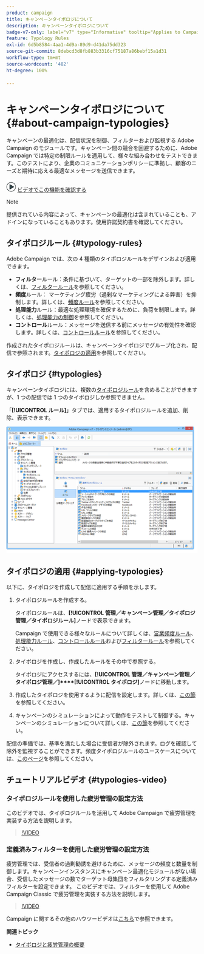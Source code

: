 ```yaml
---
product: campaign
title: キャンペーンタイポロジについて
description: キャンペーンタイポロジについて
badge-v7-only: label="v7" type="Informative" tooltip="Applies to Campaign Classic v7 only"
feature: Typology Rules
exl-id: 6d5b8584-4aa1-4d9a-89d9-d41da75dd323
source-git-commit: 8debcd3d8fb883b3316cf75187a86bebf15a1d31
workflow-type: tm+mt
source-wordcount: '482'
ht-degree: 100%

---
```


# キャンペーンタイポロジについて{#about-campaign-typologies}

キャンペーンの最適化は、配信状況を制御、フィルターおよび監視する Adobe Campaign のモジュールです。キャンペーン間の競合を回避するために、Adobe Campaign では特定の制限ルールを適用して、様々な組み合わせをテストできます。このテストにより、企業のコミュニケーションポリシーに準拠し、顧客のニーズと期待に応える最適なメッセージを送信できます。

![](assets/do-not-localize/how-to-video.png) [ビデオでこの機能を確認する](#typologies-video)

>[!NOTE]
>
>提供されている内容によって、キャンペーンの最適化は含まれていることも、アドインになっていることもあります。使用許諾契約書を確認してください。

## タイポロジルール {#typology-rules}

Adobe Campaign では、次の 4 種類のタイポロジルールをデザインおよび適用できます。

* **フィルター**&#x200B;ルール：条件に基づいて、ターゲットの一部を除外します。詳しくは、[フィルタールール](filtering-rules.md)を参照してください。
* **頻度**&#x200B;ルール： マーケティング疲労（過剰なマーケティングによる弊害）を抑制します。詳しくは、[頻度ルール](pressure-rules.md)を参照してください。
* **処理能力**&#x200B;ルール：最適な処理環境を確保するために、負荷を制限します。詳しくは、[処理能力の制御](consistency-rules.md#controlling-capacity)を参照してください。
* **コントロール**&#x200B;ルール：メッセージを送信する前にメッセージの有効性を確認します。詳しくは、[コントロールルール](control-rules.md)を参照してください。

作成されたタイポロジルールは、キャンペーンタイポロジでグループ化され、配信で参照されます。[タイポロジの適用](#applying-typologies)を参照してください。

## タイポロジ {#typologies}

キャンペーンタイポロジには、複数の[タイポロジルール](#typology-rules)を含めることができますが、1 つの配信では 1 つのタイポロジしか参照できません。

「**[!UICONTROL ルール]**」タブでは、適用するタイポロジルールを追加、削除、表示できます。

![](assets/campaign_opt_rules_tab.png)

## タイポロジの適用 {#applying-typologies}

以下に、タイポロジを作成して配信に適用する手順を示します。

1. タイポロジルールを作成する。

   タイポロジルールは、**[!UICONTROL 管理／キャンペーン管理／タイポロジ管理／タイポロジルール]**&#x200B;ノードで表示できます。

   Campaign で使用できる様々なルールについて詳しくは、[営業頻度ルール](pressure-rules.md)、[処理能力ルール](consistency-rules.md#controlling-capacity)、[コントロールルール](control-rules.md)および[フィルタールール](filtering-rules.md)を参照してください。

1. タイポロジを作成し、作成したルールをその中で参照する。

   タイポロジにアクセスするには、**[!UICONTROL 管理／キャンペーン管理／タイポロジ管理／]****[!UICONTROL タイポロジ]**&#x200B;ノードに移動します。

1. 作成したタイポロジを使用するように配信を設定します。詳しくは、[この節](applying-rules.md#applying-a-typology-to-a-delivery)を参照してください。
1. キャンペーンのシミュレーションによって動作をテストして制御する。キャンペーンのシミュレーションについて詳しくは、[この節](campaign-simulations.md)を参照してください。

配信の準備では、基準を満たした場合に受信者が除外されます。ログを確認して除外を監視することができます。頻度タイポロジルールのユースケースについては、[このページ](pressure-rules.md#use-cases-on-pressure-rules)を参照してください。

## チュートリアルビデオ {#typologies-video}

### タイポロジルールを使用した疲労管理の設定方法

このビデオでは、タイポロジルールを活用して Adobe Campaign で疲労管理を実装する方法を説明します。

>[!VIDEO](https://video.tv.adobe.com/v/25090?quality=12)

### 定義済みフィルターを使用した疲労管理の設定方法

疲労管理では、受信者の過剰勧誘を避けるために、メッセージの頻度と数量を制御します。キャンペーンインスタンスにキャンペーン最適化モジュールがない場合、受信したメッセージの数でターゲット母集団をフィルタリングする定義済みフィルターを設定できます。
このビデオでは、フィルターを使用して Adobe Campaign Classic で疲労管理を実装する方法を説明します。

>[!VIDEO](https://video.tv.adobe.com/v/25091?quality=12)

Campaign に関するその他のハウツービデオは[こちら](https://experienceleague.adobe.com/docs/campaign-classic-learn/tutorials/overview.html?lang=ja)で参照できます。

**関連トピック**

* [タイポロジと疲労管理の概要](pressure-rules.md)

